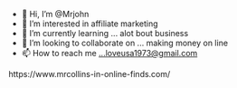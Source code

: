 - 👋 Hi, I’m @Mrjohn
- 👀 I’m interested in affiliate marketing 
- 🌱 I’m currently learning ... alot bout business 
- 💞️ I’m looking to collaborate on ... making money on line
- 📫 How to reach me ...loveusa1973@gmail.com 

<!---
Mrjohnlile/Mrjohnlile is a ✨ special ✨ repository because its `README.md` (this file) appears on your GitHub profile.
You can click the Preview link to take a look at your changes.
--->https://www.mrcollins-in-online-finds.com/
